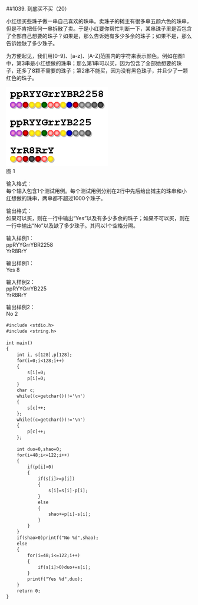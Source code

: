 ##1039. 到底买不买（20）  

小红想买些珠子做一串自己喜欢的珠串。卖珠子的摊主有很多串五颜六色的珠串，但是不肯把任何一串拆散了卖。于是小红要你帮忙判断一下，某串珠子里是否包含了全部自己想要的珠子？如果是，那么告诉她有多少多余的珠子；如果不是，那么告诉她缺了多少珠子。  

为方便起见，我们用[0-9]、[a-z]、[A-Z]范围内的字符来表示颜色。例如在图1中，第3串是小红想做的珠串；那么第1串可以买，因为包含了全部她想要的珠子，还多了8颗不需要的珠子；第2串不能买，因为没有黑色珠子，并且少了一颗红色的珠子。  

![](maibumai.jpg)  
图 1  

输入格式：  
每个输入包含1个测试用例。每个测试用例分别在2行中先后给出摊主的珠串和小红想做的珠串，两串都不超过1000个珠子。  
 
输出格式：  
如果可以买，则在一行中输出“Yes”以及有多少多余的珠子；如果不可以买，则在一行中输出“No”以及缺了多少珠子。其间以1个空格分隔。  

输入样例1：  
ppRYYGrrYBR2258  
YrR8RrY  

输出样例1：  
Yes 8  

输入样例2：  
ppRYYGrrYB225  
YrR8RrY  

输出样例2：  
No 2  

	#include <stdio.h>
	#include <string.h>
	
	int main()
	{
		int i, s[128],p[128];
		for(i=0;i<128;i++)
		{
			s[i]=0;
			p[i]=0;
		}
		char c;
		while((c=getchar())!='\n')
		{
			s[c]++;
		};
		while((c=getchar())!='\n')
		{
			p[c]++;
		};	
		
		int duo=0,shao=0;
		for(i=48;i<=122;i++)
		{
			if(p[i]>0)
			{
				if(s[i]>=p[i])
				{
					s[i]=s[i]-p[i];
				}
				else
				{
					shao+=p[i]-s[i];
				}
			}
		}
		if(shao>0)printf("No %d",shao);
		else
		{
			for(i=48;i<=122;i++)
			{
				if(s[i]>0)duo+=s[i];
			}
			printf("Yes %d",duo);
		}
		return 0;
	} 